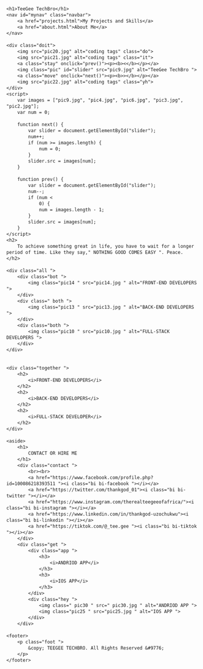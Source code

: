 <html lang="en">

<head>
    <meta charset="UTF-8">
    <meta http-equiv="X-UA-Compatible" content="IE=edge">
    <meta name="viewport" content="width=device-width, initial-scale=1.0">
    <title>TeeGee TechBro Portfolio</title>
    <link rel="stylesheet" href="tee.css">
    <link rel="stylesheet" href="https://cdn.jsdelivr.net/npm/bootstrap-icons@1.9.1/font/bootstrap-icons.css">
</head>

<body>

    <h1>TeeGee TechBro</h1>
    <nav id="mynav" class="navbar">
        <a href="projects.html">My Projects and Skills</a>
        <a href="about.html">About Me</a>
    </nav>

    <div class="doit">
        <img src="pic20.jpg" alt="coding tags" class="do">
        <img src="pic21.jpg" alt="coding tags" class="it">
        <a class="stay" onclick="prev()"><p><b><</b></p></a>
        <img class="pic" id="slider" src="pic9.jpg" alt="TeeGee TechBro ">
        <a class="move" onclick="next()"><p><b>></b></p></a>
        <img src="pic22.jpg" alt="coding tags" class="yh">
    </div>
    <script>
        var images = ["pic9.jpg", "pic4.jpg", "pic6.jpg", "pic3.jpg", "pic2.jpg"];
        var num = 0;

        function next() {
            var slider = document.getElementById("slider");
            num++;
            if (num >= images.length) {
                num = 0;
            }
            slider.src = images[num];
        }

        function prev() {
            var slider = document.getElementById("slider");
            num--;
            if (num <
                0) {
                num = images.length - 1;
            }
            slider.src = images[num];
        }
    </script>
    <h2>
        To achieve something great in life, you have to wait for a longer period of time. Like they say," NOTHING GOOD COMES EASY ". Peace.
    </h2>

    <div class="all ">
        <div class="bot ">
            <img class="pic14 " src="pic14.jpg " alt="FRONT-END DEVELOPERS ">
        </div>
        <div class=" both ">
            <img class="pic13 " src="pic13.jpg " alt="BACK-END DEVELOPERS ">
        </div>
        <div class="both ">
            <img class="pic10 " src="pic10.jpg " alt="FULL-STACK DEVELOPERS ">
        </div>
    </div>


    <div class="together ">
        <h2>
            <i>FRONT-END DEVELOPERS</i>
        </h2>
        <h2>
            <i>BACK-END DEVELOPERS</i>
        </h2>
        <h2>
            <i>FULL-STACK DEVELOPER</i>
        </h2>
    </div>

    <aside>
        <h1>
            CONTACT OR HIRE ME
        </h1>
        <div class="contact ">
            <br><br>
            <a href="https://www.facebook.com/profile.php?id=100086218393511 "><i class="bi bi-facebook "></i></a>
            <a href="https://twitter.com/thankgod_01"><i class="bi bi-twitter "></i></a>
            <a href="https://www.instagram.com/therealteegeeofafrica/"><i class="bi bi-instagram "></i></a>
            <a href="https://www.linkedin.com/in/thankgod-uzochukwu"><i class="bi bi-linkedin "></i></a>
            <a href="https://tiktok.com/@_tee.gee "><i class="bi bi-tiktok "></i></a>
        </div>
        <div class="get ">
            <div class="app ">
                <h3>
                    <i>ANDRIOD APP</i>
                </h3>
                <h3>
                    <i>IOS APP</i>
                </h3>
            </div>
            <div class="hey ">
                <img class=" pic30 " src=" pic30.jpg " alt="ANDRIOD APP ">
                <img class="pic25 " src="pic25.jpg " alt="IOS APP ">
            </div>
        </div>

    <footer>
        <p class="foot ">
            &copy; TEEGEE TECHBRO. All Rights Reserved &#9776;
        </p>
    </footer>
